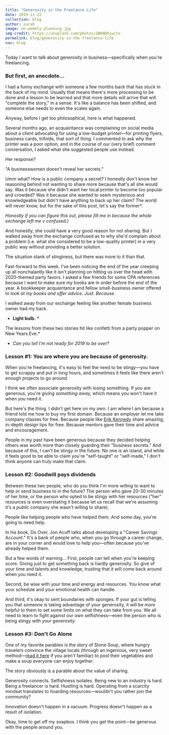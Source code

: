 ```yaml
---
title: "Generosity in the Freelance Life"
date: 2019-11-22
collection: blog
author: sarah
image: on-weekly-planning.jpg
img-credit: https://unsplash.com/photos/ZWKNDOjwito
permalink: blog/generosity-in-the-freelance-life
nav: blog
---
```


Today I want to talk about generosity in business—specifically when you're freelancing.

### But first, an anecdote...

I had a funny exchange with someone a few months back that has stuck in the back of my mind. Usually that means there's more processing to be done and a lesson to be learned and that more details will arrive that will "complete the story," in a sense. It's like a balance has been shifted, and someone else needs to even the scales again.

Anyway, before I get too philosophical, here is what happened.

Several months ago, an acquaintance was complaining on social media about a client advocating for using a low-budget printer—for printing flyers, business cards, trifolds, that sort of thing. I commented to ask why the printer was a poor option, and in the course of our (very brief) comment conversation, I asked what she suggested people use instead.

Her response?

"A businesswomen doesn't reveal her secrets."

Umm what? How is a public company a secret? I honestly don't know her reasoning behind not wanting to share more because that's all she would say. Was it because she didn't want her local printer to become too popular and crowded? Was it because she wanted to seem mysterious and knowledgeable but didn't have anything to back up her claim? The world will never know, but for the sake of this post, let's say the former*.

*Honestly if you can figure this out, please fill me in because the whole exchange left me v confused.)*

And honestly, she could have a very good reason for not sharing. But I walked away from the exchange confused as to why she'd complain about a problem (i.e. what she considered to be a low-quality printer) in a very public way without providing a better solution.

The situation stank of stinginess, but there was more to it than that.

Fast-forward to this week. I've been noticing the end of the year creeping up all nonchalantly like it isn't planning on hitting us over the head with 2020-themed party favors. I asked a few friends for some CPA references because I want to make sure my books are in order before the end of the year. A bookkeeper acquaintance and fellow small-business owner offered to <em>look at my books and offer advice. Just. Because.</em>

I walked away from our exchange feeling like another female business owner had my back.

* **Light bulb.** *

The lessons from these two stories hit like confetti from a party popper on New Years Eve.*

* *Can you tell I'm not ready for 2019 to be over?*

### Lesson #1: You are where you are because of generosity.

When you're freelancing, it's easy to feel the need to be stingy—you have to get scrappy and put in long hours, and sometimes it feels like there aren't enough projects to go around.

I think we often associate generosity with *losing* something. If you are generous, you're *giving something away,* which means you won't have it when *you* need it.

But here's the thing. I didn't get here on my own. I am where I am because a friend told me how to buy my first domain. Because an employer let me take company classes for free. Because people like <a href="http://erikdkennedy.com/" target="____blank">Erik Kennedy</a> share amazing, in-depth design tips for free. Because mentors gave their time and advice and encouragement.

People in my past have been generous because they decided helping others was worth more than closely guarding their "business secrets." And because of this, I can't be stingy in the future. No one is an island, and while it feels good to be able to claim you're "self-taught" or "self-made," I don't think anyone can truly make that claim.

### Lesson #2: Goodwill pays dividends

Between these two people, who do you think I'm more willing to want to help or send business to in the future? The person who gave 20-30 minutes of her time, or the person who opted to be stingy with her resources ("her" resources is even overstating it because let us recall that we're assuming it's a <em>public</em> company she wasn't willing to share).

People like helping people who have helped them. And some day, you're going to need help.

In his book, Do Over, Jon Acuff talks about developing a "Career Savings Account." It's a bank of people who, when you go through a career change, are in your corner and would love to help you—often because you've already helped them.

But a few words of warning...
First, people can tell when you're keeping score. Giving just to get something back is hardly generosity. So give of your time and talents and knowledge, trusting that it will come back around when you need it.

Second, be wise with your time and energy and resources. You know what your schedule and your emotional health can handle.

And third, it's okay to sent boundaries with sponges. If your gut is telling you that someone is taking advantage of your generosity, it will be *more* helpful to them to set some limits on what they can take from you. We all need to learn to fight against our own selfishness—even the person who is being stingy with *your* generosity.

### Lesson #3: Don't Go Alone

One of my favorite parables is the story of Stone Soup, where hungry travelers convince the village locals (through an ingenious, very sweet method—<a href="https://en.wikipedia.org/wiki/Stone_Soup" target="____blank">read it here</a> if you aren't familiar) to pool their vegetables and make a soup everyone can enjoy together.

The story obviously is a parable about the value of sharing.

Generosity connects. Selfishness isolates. Being new to an industry is hard. Being a freelancer is hard. Hustling is hard. Operating from a scarcity mindset translates to hoarding resources—wouldn't you rather join the community?

Innovation doesn't happen in a vacuum. Progress doesn't happen as a result of isolation.

Okay, time to get off my soapbox. I think you get the point—be generous with the people around you. 
